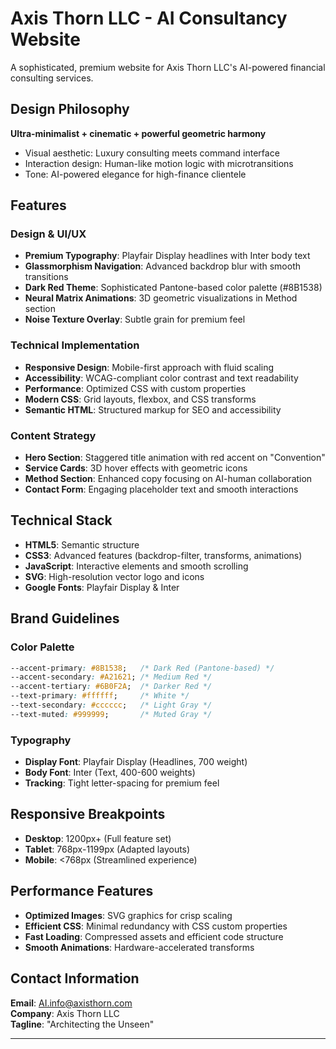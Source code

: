 # Axis Thorn LLC - AI Consultancy Website

A sophisticated, premium website for Axis Thorn LLC's AI-powered financial consulting services.

##  Design Philosophy

**Ultra-minimalist + cinematic + powerful geometric harmony**
- Visual aesthetic: Luxury consulting meets command interface
- Interaction design: Human-like motion logic with microtransitions
- Tone: AI-powered elegance for high-finance clientele

##  Features

### Design & UI/UX
- **Premium Typography**: Playfair Display headlines with Inter body text
- **Glassmorphism Navigation**: Advanced backdrop blur with smooth transitions
- **Dark Red Theme**: Sophisticated Pantone-based color palette (#8B1538)
- **Neural Matrix Animations**: 3D geometric visualizations in Method section
- **Noise Texture Overlay**: Subtle grain for premium feel

### Technical Implementation
- **Responsive Design**: Mobile-first approach with fluid scaling
- **Accessibility**: WCAG-compliant color contrast and text readability
- **Performance**: Optimized CSS with custom properties
- **Modern CSS**: Grid layouts, flexbox, and CSS transforms
- **Semantic HTML**: Structured markup for SEO and accessibility

### Content Strategy
- **Hero Section**: Staggered title animation with red accent on "Convention"
- **Service Cards**: 3D hover effects with geometric icons
- **Method Section**: Enhanced copy focusing on AI-human collaboration
- **Contact Form**: Engaging placeholder text and smooth interactions

##  Technical Stack

- **HTML5**: Semantic structure
- **CSS3**: Advanced features (backdrop-filter, transforms, animations)
- **JavaScript**: Interactive elements and smooth scrolling
- **SVG**: High-resolution vector logo and icons
- **Google Fonts**: Playfair Display & Inter

##  Brand Guidelines

### Color Palette
```css
--accent-primary: #8B1538;   /* Dark Red (Pantone-based) */
--accent-secondary: #A21621; /* Medium Red */
--accent-tertiary: #6B0F2A;  /* Darker Red */
--text-primary: #ffffff;     /* White */
--text-secondary: #cccccc;   /* Light Gray */
--text-muted: #999999;       /* Muted Gray */
```

### Typography
- **Display Font**: Playfair Display (Headlines, 700 weight)
- **Body Font**: Inter (Text, 400-600 weights)
- **Tracking**: Tight letter-spacing for premium feel

##  Responsive Breakpoints

- **Desktop**: 1200px+ (Full feature set)
- **Tablet**: 768px-1199px (Adapted layouts)
- **Mobile**: <768px (Streamlined experience)

##  Performance Features

- **Optimized Images**: SVG graphics for crisp scaling
- **Efficient CSS**: Minimal redundancy with CSS custom properties
- **Fast Loading**: Compressed assets and efficient code structure
- **Smooth Animations**: Hardware-accelerated transforms

##  Contact Information

**Email**: AI.info@axisthorn.com  
**Company**: Axis Thorn LLC  
**Tagline**: "Architecting the Unseen"

---

